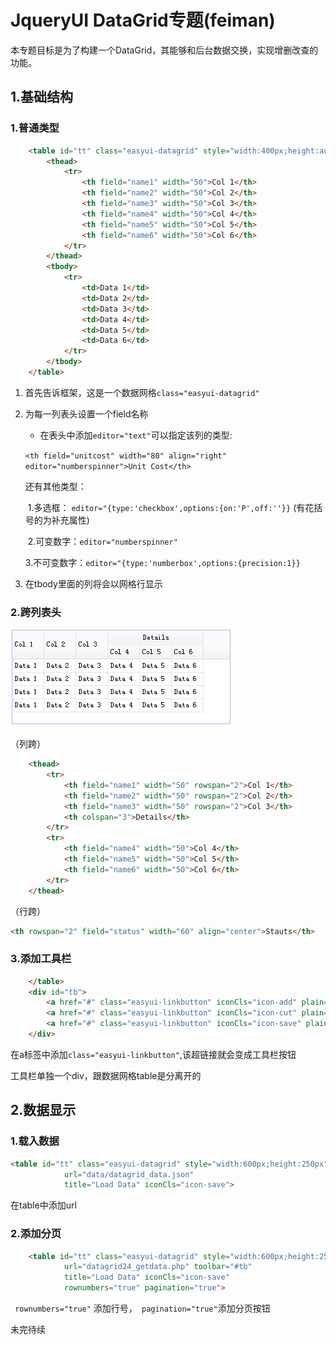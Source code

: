 # JqueryUI DataGrid专题(feiman)    

本专题目标是为了构建一个DataGrid，其能够和后台数据交换，实现增删改查的功能。

## 1.基础结构    

### 1.普通类型   

```html
    <table id="tt" class="easyui-datagrid" style="width:400px;height:auto;">
        <thead>
            <tr>
                <th field="name1" width="50">Col 1</th>
                <th field="name2" width="50">Col 2</th>
                <th field="name3" width="50">Col 3</th>
                <th field="name4" width="50">Col 4</th>
                <th field="name5" width="50">Col 5</th>
                <th field="name6" width="50">Col 6</th>
            </tr>                          
        </thead>                           
        <tbody>                            
            <tr>                           
                <td>Data 1</td>            
                <td>Data 2</td>            
                <td>Data 3</td>            
                <td>Data 4</td>            
                <td>Data 5</td>            
                <td>Data 6</td>            
            </tr>
        </tbody>                           
    </table>
```

1. 首先告诉框架，这是一个数据网格``class="easyui-datagrid"``   

2. 为每一列表头设置一个field名称  

   - 在表头中添加``editor="text"``可以指定该列的类型:   

   ``<th field="unitcost" width="80" align="right" editor="numberspinner">Unit Cost</th>``   

     还有其他类型：

   ​	1.多选框： ``editor="{type:'checkbox',options:{on:'P',off:''}}``  (有花括号的为补充属性)     

   ​	2.可变数字：``editor="numberspinner"``  

   ​	3.不可变数字：``editor="{type:'numberbox',options:{precision:1}}``

3. 在tbody里面的列将会以网格行显示    

### 2.跨列表头      

![](../image/jq01.png)   

（列跨）

```html
    <thead>
        <tr>
            <th field="name1" width="50" rowspan="2">Col 1</th>
            <th field="name2" width="50" rowspan="2">Col 2</th>
            <th field="name3" width="50" rowspan="2">Col 3</th>
            <th colspan="3">Details</th>
        </tr>
        <tr>
            <th field="name4" width="50">Col 4</th>
            <th field="name5" width="50">Col 5</th>
            <th field="name6" width="50">Col 6</th>
        </tr>                          
    </thead>
```

（行跨）

```html
<th rowspan="2" field="status" width="60" align="center">Stauts</th>
```

### 3.添加工具栏   

```html
    </table>
    <div id="tb">
        <a href="#" class="easyui-linkbutton" iconCls="icon-add" plain="true" onclick="javascript:alert('Add')">Add</a>
        <a href="#" class="easyui-linkbutton" iconCls="icon-cut" plain="true" onclick="javascript:alert('Cut')">Cut</a>
        <a href="#" class="easyui-linkbutton" iconCls="icon-save" plain="true" onclick="javascript:alert('Save')">Save</a>
    </div>
```

在a标签中添加``class="easyui-linkbutton"``,该超链接就会变成工具栏按钮   

工具栏单独一个div，跟数据网格table是分离开的    

## 2.数据显示  

### 1.载入数据

```html
<table id="tt" class="easyui-datagrid" style="width:600px;height:250px"
            url="data/datagrid_data.json"
            title="Load Data" iconCls="icon-save">
```

在table中添加url

### 2.添加分页   

```html
    <table id="tt" class="easyui-datagrid" style="width:600px;height:250px"
            url="datagrid24_getdata.php" toolbar="#tb"
            title="Load Data" iconCls="icon-save"
            rownumbers="true" pagination="true">
```

`` rownumbers="true"`` 添加行号，`` pagination="true"``添加分页按钮   







未完待续

